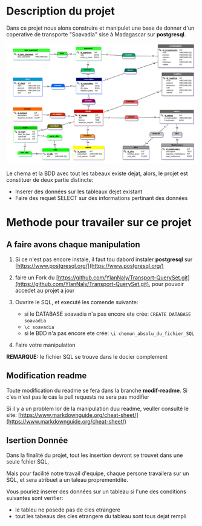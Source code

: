 # Description du projet

Dans ce projet nous alons construire et manipulet une base de donner d'un coperative de transporte "Soavadia" sise à Madagascar sur **postgresql**.

![shema_BDD](/complement/Soavadia_shema.PNG)

Le chema et la BDD avec tout les tabeaux existe dejat, alors, le projet est constituer de deux partie distincte:

- Inserer des données sur les tableaux dejet existant
- Faire des requet SELECT sur des informations pertinant des données

# Methode pour travailer sur ce projet

## A faire avons chaque manipulation

1. Si ce n'est pas encore instale, il faut tou dabord instaler **postgresql** sur [https://www.postgresql.org/](https://www.postgresql.org/)

2. faire un Fork du [https://github.com/YlanNaly/Transport-QuerySet.git](https://github.com/YlanNaly/Transport-QuerySet.git), pour pouvoir accedet au projet a jour

3. Ouvrire le SQL, et executé les comende suivante:
    - si le DATABASE soavadia n'a pas encore ete crée: `CREATE DATABASE soavadia`
    - `\c soavadia`
    - si le BDD n'a pas encore ete crée: `\i chemun_absolu_du_fichier_SQL`

4. Faire votre manipulation

**REMARQUE:** le fichier SQL se trouve dans le docier complement

## Modification readme

Toute modification du readme se fera dans la branche **modif-readme**. Si c'es n'est pas le cas la pull requests ne sera pas modifier

Si il y a un problem lor de la manipulation duu readme, veuller consulté le site: [https://www.markdownguide.org/cheat-sheet/](https://www.markdownguide.org/cheat-sheet/)

## Isertion Donnée

Dans la finalité du projet, tout les insertion devront se trouvet dans une seule fchier SQL,

Mais pour facilité notre travail d'equipe, chaque persone travailera sur un SQL, et sera atribuet a un taleau proprementdite.

Vous pouriez inserer des données sur un tableau si l'une des conditions suivantes sont verifier:
- le tableu ne posede pas de cles etrangere
- tout les tabeaus des cles etrangere du tableau sont tous dejat rempli